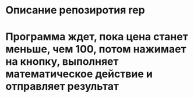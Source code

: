 # Описание репозиротия rep
# Программа ждет, пока цена станет меньше, чем 100, потом нажимает на кнопку, выполняет математическое действие и отправляет результат
